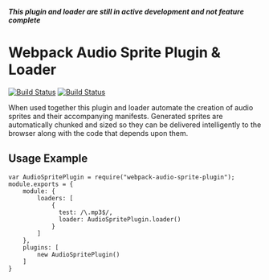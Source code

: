 **_This plugin and loader are still in active development and not feature complete_**

# Webpack Audio Sprite Plugin & Loader

[![Build Status](https://ci.appveyor.com/api/projects/status/github/mattsurabian/webpack-audio-sprite-plugin?branch=master&svg=true)](https://ci.appveyor.com/project/MattSurabian/webpack-audio-sprite-plugin)
[![Build Status](https://travis-ci.org/MattSurabian/webpack-audio-sprite-plugin.svg?branch=master)](https://travis-ci.org/MattSurabian/webpack-audio-sprite-plugin)

When used together this plugin and loader automate the creation of audio 
sprites and their accompanying manifests. Generated sprites are automatically 
chunked and sized so they can be delivered intelligently to the browser along
with the code that depends upon them.

## Usage Example

```
var AudioSpritePlugin = require("webpack-audio-sprite-plugin");
module.exports = {
    module: {
        loaders: [
            { 
              test: /\.mp3$/, 
              loader: AudioSpritePlugin.loader() 
            }
        ]
    },
    plugins: [
        new AudioSpritePlugin()
    ]
}
```

